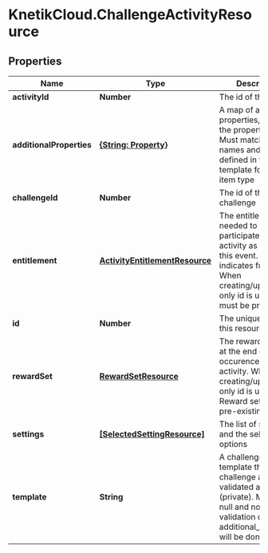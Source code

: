 # KnetikCloud.ChallengeActivityResource

## Properties
Name | Type | Description | Notes
------------ | ------------- | ------------- | -------------
**activityId** | **Number** | The id of the activity | 
**additionalProperties** | [**{String: Property}**](Property.md) | A map of additional properties, keyed on the property name.  Must match the names and types defined in the template for this item type | [optional] 
**challengeId** | **Number** | The id of the challenge | [optional] 
**entitlement** | [**ActivityEntitlementResource**](ActivityEntitlementResource.md) | The entitlement item needed to participate in the activity as part of this event. Null indicates free entry. When creating/updating only id is used. Item must be pre-existing | [optional] 
**id** | **Number** | The unique ID for this resource | [optional] 
**rewardSet** | [**RewardSetResource**](RewardSetResource.md) | The rewards to give at the end of each occurence of the activity. When creating/updating only id is used. Reward set must be pre-existing | [optional] 
**settings** | [**[SelectedSettingResource]**](SelectedSettingResource.md) | The list of settings and the select options | [optional] 
**template** | **String** | A challenge activity template this challenge activity is validated against (private). May be null and no validation of additional_properties will be done | [optional] 


